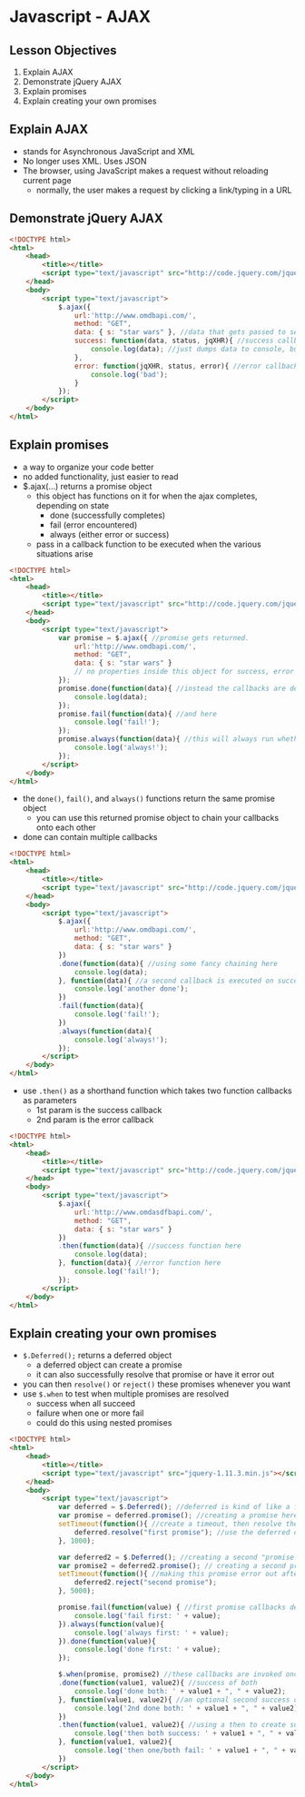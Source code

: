 # Javascript - AJAX

## Lesson Objectives
1. Explain AJAX
1. Demonstrate jQuery AJAX
1. Explain promises
1. Explain creating your own promises

## Explain AJAX
- stands for Asynchronous JavaScript and XML
- No longer uses XML.  Uses JSON
- The browser, using JavaScript makes a request without reloading current page
	- normally, the user makes a request by clicking a link/typing in a URL

## Demonstrate jQuery AJAX
```html
<!DOCTYPE html>
<html>
	<head>
		<title></title>
		<script type="text/javascript" src="http://code.jquery.com/jquery-1.11.3.min.js"></script>
	</head>
	<body>
		<script type="text/javascript">
			$.ajax({
				url:'http://www.omdbapi.com/',
				method: "GET",
				data: { s: "star wars" }, //data that gets passed to server
				success: function(data, status, jqXHR){ //success callback
					console.log(data); //just dumps data to console, but you can do more here
				},
				error: function(jqXHR, status, error){ //error callback.  Gets called on situations like trying to hit a url that doesn't exist
					console.log('bad');
				}
			});
		</script>
	</body>
</html>
```

## Explain promises

- a way to organize your code better
- no added functionality, just easier to read
- $.ajax(...) returns a promise object
	- this object has functions on it for when the ajax completes, depending on state
		- done (successfully completes)
		- fail (error encountered)
		- always (either error or success)
	- pass in a callback function to be executed when the various situations arise

```html
<!DOCTYPE html>
<html>
	<head>
		<title></title>
		<script type="text/javascript" src="http://code.jquery.com/jquery-1.11.3.min.js"></script>
	</head>
	<body>
		<script type="text/javascript">
			var promise = $.ajax({ //promise gets returned.
				url:'http://www.omdbapi.com/',
				method: "GET",
				data: { s: "star wars" }
				// no properties inside this object for success, error
			});
			promise.done(function(data){ //instead the callbacks are defined here
				console.log(data);
			});
			promise.fail(function(data){ //and here
				console.log('fail!');
			});
			promise.always(function(data){ //this will always run whether on success or failure
				console.log('always!');
			});
		</script>
	</body>
</html>
```
- the `done()`, `fail()`, and `always()` functions return the same promise object
	- you can use this returned promise object to chain your callbacks onto each other
- done can contain multiple callbacks
```html
<!DOCTYPE html>
<html>
	<head>
		<title></title>
		<script type="text/javascript" src="http://code.jquery.com/jquery-1.11.3.min.js"></script>
	</head>
	<body>
		<script type="text/javascript">
			$.ajax({
				url:'http://www.omdbapi.com/',
				method: "GET",
				data: { s: "star wars" }
			})
			.done(function(data){ //using some fancy chaining here
				console.log(data);
			}, function(data){ //a second callback is executed on success after the one above
				console.log('another done');
			})
			.fail(function(data){
				console.log('fail!');
			})
			.always(function(data){
				console.log('always!');
			});
		</script>
	</body>
</html>
```
- use `.then()` as a shorthand function which takes two function callbacks as parameters
	- 1st param is the success callback
	- 2nd param is the error callback
```html
<!DOCTYPE html>
<html>
	<head>
		<title></title>
		<script type="text/javascript" src="http://code.jquery.com/jquery-1.11.3.min.js"></script>
	</head>
	<body>
		<script type="text/javascript">
			$.ajax({
				url:'http://www.omdasdfbapi.com/',
				method: "GET",
				data: { s: "star wars" }
			})
			.then(function(data){ //success function here
				console.log(data);
			}, function(data){ //error function here
				console.log('fail!');
			});
		</script>
	</body>
</html>
```

## Explain creating your own promises
- `$.Deferred();` returns a deferred object
	- a deferred object can create a promise
	- it can also successfully resolve that promise or have it error out
- you can then `resolve()` or `reject()` these promises whenever you want
- use `$.when` to test when multiple promises are resolved
	- success when all succeed
	- failure when one or more fail
	- could do this using nested promises
```html
<!DOCTYPE html>
<html>
	<head>
		<title></title>
		<script type="text/javascript" src="jquery-1.11.3.min.js"></script>
	</head>
	<body>
		<script type="text/javascript">
			var deferred = $.Deferred(); //deferred is kind of like a factory that generates promises
			var promise = deferred.promise(); //creating a promise here
			setTimeout(function(){ //create a timeout, then resolve the promise after one second
				deferred.resolve("first promise"); //use the deferred object to have the promise succeed
			}, 1000);

			var deferred2 = $.Deferred(); //creating a second "promise factory".  Each deferred object can create/resolve only one promise
			var promise2 = deferred2.promise(); // creating a second promise
			setTimeout(function(){ //making this promise error out after 5 seconds
				deferred2.reject("second promise");
			}, 5000);

			promise.fail(function(value) { //first promise callbacks defined here
				console.log('fail first: ' + value);
			}).always(function(value){
				console.log('always first: ' + value);
			}).done(function(value){
				console.log('done first: ' + value);
			});

			$.when(promise, promise2) //these callbacks are invoked once both promise1 and promise2 return
			.done(function(value1, value2){ //success of both
				console.log('done both: ' + value1 + ", " + value2);
			}, function(value1, value2){ //an optional second success callback
				console.log('2nd done both: ' + value1 + ", " + value2);
			})
			.then(function(value1, value2){ //using a then to create success and error callbacks together
				console.log('then both success: ' + value1 + ", " + value2);
			}, function(value1, value2){
				console.log('then one/both fail: ' + value1 + ", " + value2);
			})
		</script>
	</body>
</html>
```
